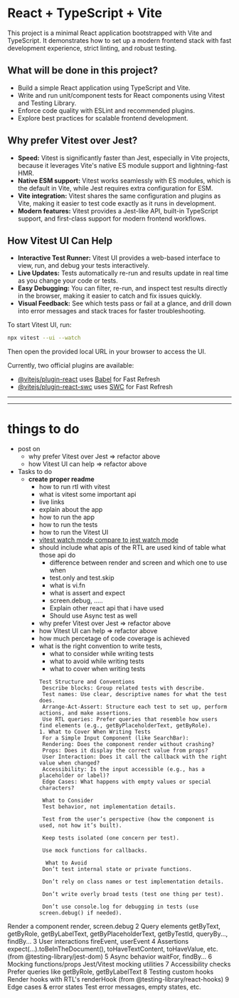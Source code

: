 # React + TypeScript + Vite

This project is a minimal React application bootstrapped with Vite and TypeScript. It demonstrates how to set up a modern frontend stack with fast development experience, strict linting, and robust testing.

## What will be done in this project?
- Build a simple React application using TypeScript and Vite.
- Write and run unit/component tests for React components using Vitest and Testing Library.
- Enforce code quality with ESLint and recommended plugins.
- Explore best practices for scalable frontend development.

## Why prefer Vitest over Jest?
- **Speed:** Vitest is significantly faster than Jest, especially in Vite projects, because it leverages Vite's native ES module support and lightning-fast HMR.
- **Native ESM support:** Vitest works seamlessly with ES modules, which is the default in Vite, while Jest requires extra configuration for ESM.
- **Vite integration:** Vitest shares the same configuration and plugins as Vite, making it easier to test code exactly as it runs in development.
- **Modern features:** Vitest provides a Jest-like API, built-in TypeScript support, and first-class support for modern frontend workflows.

## How Vitest UI Can Help
- **Interactive Test Runner:** Vitest UI provides a web-based interface to view, run, and debug your tests interactively.
- **Live Updates:** Tests automatically re-run and results update in real time as you change your code or tests.
- **Easy Debugging:** You can filter, re-run, and inspect test results directly in the browser, making it easier to catch and fix issues quickly.
- **Visual Feedback:** See which tests pass or fail at a glance, and drill down into error messages and stack traces for faster troubleshooting.

To start Vitest UI, run:
```sh
npx vitest --ui --watch
```
Then open the provided local URL in your browser to access the UI.

Currently, two official plugins are available:

- [@vitejs/plugin-react](https://github.com/vitejs/vite-plugin-react/blob/main/packages/plugin-react) uses [Babel](https://babeljs.io/) for Fast Refresh
- [@vitejs/plugin-react-swc](https://github.com/vitejs/vite-plugin-react/blob/main/packages/plugin-react-swc) uses [SWC](https://swc.rs/) for Fast Refresh




----
----
# things to do
- post on
  - why prefer Vitest over Jest => refactor above
  -  how Vitest UI can help => refactor above
-  Tasks to do
   -  **create proper readme**
      -  how to run rtl with vitest
      -  what is vitest some important api
      -  live links
      -  explain about the app
      -  how to run the app
      -  how to run the tests
      -  how to run the Vitest UI
      -  [vitest watch mode compare to jest watch mode](https://www.perplexity.ai/search/vitest-run-all-test-in-watch-m-C2xdBzXUQsGD0HInRlB58g)
      -  should include what apis of the RTL are used kind of table what those api do
         -  difference between render and screen and which one to use when
         -  test.only and test.skip
         -  what is vi.fn
         -  what is assert and expect
         -  screen.debug, .....
         -  Explain other react api that i have used
         -  Should use Async test as well
      - why prefer Vitest over Jest => refactor above
      - how Vitest UI can help => refactor above
      - how much percetage of code coverage is achieved
      - what is the right convention to write tests,
        - what to consider while writing tests
        - what to avoid while writing tests
        - what to cover when writing tests
        ```
        Test Structure and Conventions
         Describe blocks: Group related tests with describe.
         Test names: Use clear, descriptive names for what the test does.
         Arrange-Act-Assert: Structure each test to set up, perform actions, and make assertions.
         Use RTL queries: Prefer queries that resemble how users find elements (e.g., getByPlaceholderText, getByRole).
        1. What to Cover When Writing Tests
         For a Simple Input Component (like SearchBar):
         Rendering: Does the component render without crashing?
         Props: Does it display the correct value from props?
         User Interaction: Does it call the callback with the right value when changed?
         Accessibility: Is the input accessible (e.g., has a placeholder or label)?
         Edge Cases: What happens with empty values or special characters?

         What to Consider
         Test behavior, not implementation details.

         Test from the user’s perspective (how the component is used, not how it’s built).

         Keep tests isolated (one concern per test).

         Use mock functions for callbacks.

          What to Avoid
         Don’t test internal state or private functions.

         Don’t rely on class names or test implementation details.

         Don’t write overly broad tests (test one thing per test).

         Don’t use console.log for debugging in tests (use screen.debug() if needed).
        ```
  

  Render a component	render, screen.debug
2	Query elements	getByText, getByRole, getByLabelText, getByPlaceholderText, getByTestId, queryBy..., findBy...
3	User interactions	fireEvent, userEvent
4	Assertions	expect(...).toBeInTheDocument(), toHaveTextContent, toHaveValue, etc. (from @testing-library/jest-dom)
5	Async behavior	waitFor, findBy...
6	Mocking functions/props	Jest/Vitest mocking utilities
7	Accessibility checks	Prefer queries like getByRole, getByLabelText
8	Testing custom hooks	Render hooks with RTL's renderHook (from @testing-library/react-hooks)
9	Edge cases & error states	Test error messages, empty states, etc.
